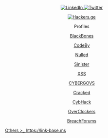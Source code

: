 <div class="icon-container">
 <p align="center">
<a href="https://www.linkedin.com/in/khetaguridimitri" target="_blank" rel="noopener noreferrer">
  <img style="max-width: 100%;" src="https://img.shields.io/badge/LinkedIn-0077B5?style=for-the-badge&logo=linkedin&logoColor=white" alt="LinkedIn">
</a>
<a href="https://www.twitter.com/xetaguridimitri" target="_blank" rel="noopener noreferrer">
  <img style="max-width: 100%;" src="https://img.shields.io/badge/Twitter-1DA1F2?style=for-the-badge&logo=twitter&logoColor=white" alt="Twitter">
</a>
</div>
   <p align="center">
<a href="https://hackers.ge" target="_blank" rel="noopener noreferrer">
  <img style="max-width: 100%;" src="https://media.giphy.com/media/NcSRM70PbxRbR0PMZJ/giphy.gif" alt="Hackers.ge">
</a>

<p align="center">
Profiles
</p>

<p align="center">
  <a href="https://blackbones.net/members/g30rg14n.8685" target="_blank">BlackBones
</p>

<p align="center">
  <a href="https://codeby.net/members/dimitri-khetaguri.100805" target="_blank"> CodeBy
</p>

<p align="center">
  <a href="https://www.nulled.to/user/5055778-g30rg14n" target="_blank">Nulled
</p>

<p align="center">
  <a href="https://sinister.ly/User-xet007" target="_blank">Sinister
</p>

<p align="center">
  <a href="https://xss.is/members/194152" target="_blank">XSS
</p>
   
<p align="center">
  <a href="https://cybergovs.com" target="_blank">CYBERGOVS
</p>

<p align="center">
  <a href="https://cracked.io/g30rg14n" target="_blank">Cracked
</p>

<p align="center">
  <a href="https://cybhack.net/members/156741" target="_blank">CybHack
</p>

<p align="center">
  <a href="https://www.overclockers.ge/index.php?/profile/48806-g30rg14n/&tab=field_core_pfield_21" target="_blank">OverClockers
</p>

<p align="center">
  <a href="https://breachforums.is/User-g30rg14n" target="_blank">BreachForums</p>

  Others >_ <a>https://link-base.ms</a>
